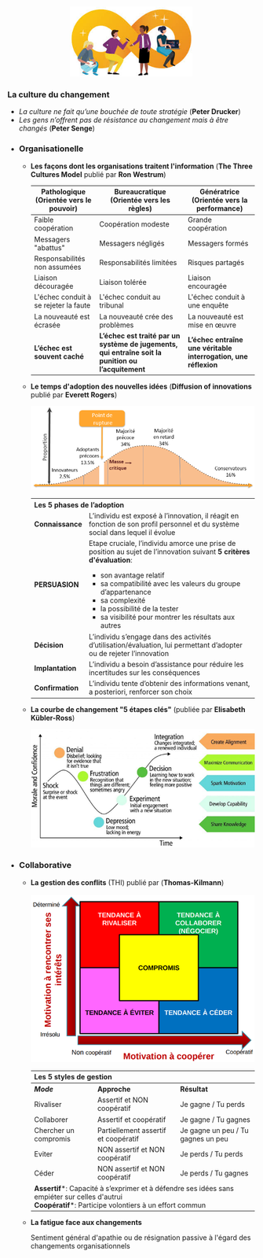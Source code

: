 <div id="header" align="center">
  <img src="../images/devops-culture-of-change.jpg" width="250"/>
</div>
<h3>La culture du changement</h3>
<ul>
	<li><i>La culture ne fait qu’une bouchée de toute stratégie</i> (<b>Peter Drucker</b>)</li>
	<li><i>Les gens n’offrent pas de résistance au changement mais à être changés</i> (<b>Peter Senge</b>)</li>
</ul>
<ul>
	<li><h3><b>Organisationelle</b></h3></li>
	<ul>
		<li><p><b>Les façons dont les organisations traitent l'information</b> (<b>The Three Cultures Model</b> publié par <b>Ron Westrum</b>)</p></li>
		<table>
			<thead>
			<tr>
				<th>Pathologique<br>(Orientée vers le pouvoir)</th>
				<th>Bureaucratique<br>(Orientée vers les règles)</th>
				<th>Génératrice<br>(Orientée vers la performance)</th>
			</tr>
			</thead>
			<tbody>
				<tr>
					<td>Faible coopération</td>
					<td>Coopération modeste</td>
					<td>Grande coopération</td>
				</tr>
				<tr>
					<td>Messagers "abattus"</td>
					<td>Messagers négligés</td>
					<td>Messagers formés</td>
				</tr>
				<tr>
					<td>Responsabilités non assumées</td>
					<td>Responsabilités limitées</td>
					<td>Risques partagés</td>
				</tr>
				<tr>
					<td>Liaison découragée</td>
					<td>Liaison tolérée</td>
					<td>Liaison encouragée</td>
				</tr>
				<tr>
					<td>L'échec conduit à se rejeter la faute</td>
					<td>L'échec conduit au tribunal</td>
					<td>L'échec conduit à une enquête</td>
				</tr>
				<tr>
					<td>La nouveauté est écrasée</td>
					<td>La nouveauté crée des problèmes</td>
					<td>La nouveauté est mise en œuvre</td>
				</tr>
				<tr>
					<td><b>L’échec est souvent caché</b></td>
					<td><b>L’échec est traité par un système de jugements, qui entraîne soit la punition ou l’acquitement</b></td>
					<td><b>L’échec entraîne une véritable interrogation, une réflexion</b></td>
			</tbody>
		</table>
		<li><p><b>Le temps d'adoption des nouvelles idées</b> (<b>Diffusion of innovations</b> publié par <b>Everett Rogers</b>)</p></li>
		<img src="../images/diffusion-of-innovations.png"/>
		<table>
			<tr>
				<th colspan=2 align="left">Les 5 phases de l’adoption</th>
			</tr>
			<tr>
				<td><b>Connaissance</b></td>
				<td>L’individu est exposé à l’innovation, il réagit en fonction de son profil personnel et du système social dans lequel il évolue</td>
			</tr>
			<tr>
				<td><b>PERSUASION</b></td>
				<td>
					Etape cruciale, l’individu amorce une prise de position au sujet de l’innovation suivant <b>5 critères d'évaluation</b>:
					<ul>
						<li>son avantage relatif</li>
						<li>sa compatibilité avec les valeurs du groupe d’appartenance</li>
						<li>sa complexité</li>
						<li>la possibilité de la tester</li>
						<li>sa visibilité pour montrer les résultats aux autres</li>
					</ul>	
				</td>
			</tr>
			<tr>
				<td><b>Décision</b></td>
				<td>L’individu s’engage dans des activités d’utilisation/évaluation, lui permettant d’adopter ou de rejeter l’innovation</td>
			</tr>	
			<tr>
				<td><b>Implantation</b></td>
				<td>L’individu a besoin d’assistance pour réduire les incertitudes sur les conséquences</td>
			</tr>	
			<tr>
				<td><b>Confirmation</b></td>
				<td>L’individu tente d’obtenir des informations venant, a posteriori, renforcer son choix</td>
			</tr>	
		</table>
		<li><p><b>La courbe de changement "5 étapes clés"</b> (publiée par <b>Elisabeth Kübler-Ross</b>)</p></li>
		<img src="../images/kubler-ross.png"/>
	</ul>
	<li><h3><b>Collaborative</b></h3></li>
	<ul>
		<li><b>La gestion des conflits</b> (THI) publié par (<b>Thomas-Kilmann</b>)</li>
		<br>
		<img src="../images/thomas-kilmann.png"/>
		<table>
			<tr>
				<th colspan=3 align="left">Les 5 styles de gestion</th>
			</tr>
			<tr>
				<th align="left"><b><i>Mode</i></b></th>
				<th align="left"><b></i>Approche</i></b></th>
				<th align="left"><b></i>Résultat</i></b></th>
			</tr>
			<tr>
				<td>Rivaliser</td>
				<td>Assertif et NON coopératif</td>
				<td>Je gagne / Tu perds</td>
			</tr>
			<tr>
				<td>Collaborer</td>
				<td>Assertif et coopératif</td>
				<td>Je gagne / Tu gagnes</td>
			</tr>
			<tr>
				<td>Chercher un compromis</td>
				<td>Partiellement assertif et coopératif</td>
				<td>Je gagne un peu / Tu gagnes un peu</td>
			</tr>
			<tr>
				<td>Eviter</td>
				<td>NON assertif et NON coopératif</td>
				<td>Je perds / Tu perds</td>
			</tr>
			<tr>
				<td>Céder</td>
				<td>NON assertif et NON coopératif</td>
				<td>Je perds / Tu gagnes</td>
			</tr>
			<tr>
				<td colspan=3>
					<b>Assertif</b>*: Capacité à s’exprimer et à défendre ses idées sans empiéter sur celles d'autrui<br>
					<b>Coopératif</b>*: Participe volontiers à un effort commun<br>
				</td>
			</tr>
		</table>
		<li><b>La fatigue face aux changements</b></li>
		<p>Sentiment général d'apathie ou de résignation passive à l'égard des changements organisationnels</p>
	</ul>	
</ul>
